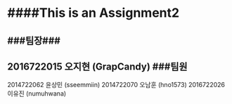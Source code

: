 ####This is an Assignment2
==========================
###팀장###
----------
2016722015 오지현 (GrapCandy)
###팀원
----------
2014722062 윤상민 (sseemmiin)
2014722070 오남훈 (hno1573)
2016722026 이유진 (numuhwana)

